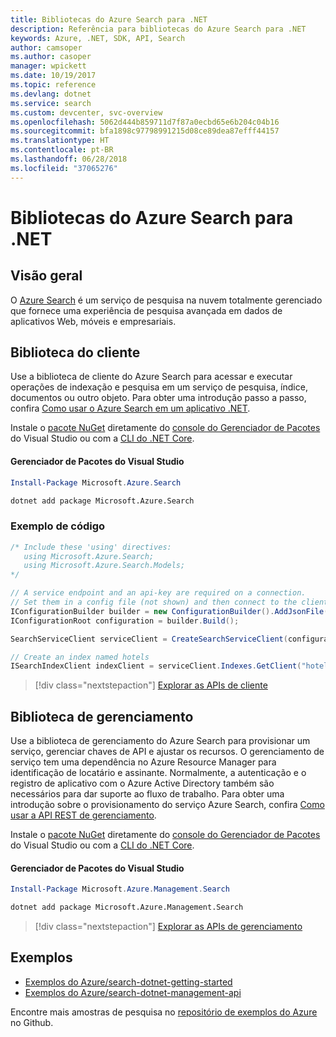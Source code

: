 ```yaml
---
title: Bibliotecas do Azure Search para .NET
description: Referência para bibliotecas do Azure Search para .NET
keywords: Azure, .NET, SDK, API, Search
author: camsoper
ms.author: casoper
manager: wpickett
ms.date: 10/19/2017
ms.topic: reference
ms.devlang: dotnet
ms.service: search
ms.custom: devcenter, svc-overview
ms.openlocfilehash: 5062d444b859711d7f87a0ecbd65e6b204c04b16
ms.sourcegitcommit: bfa1898c97798991215d08ce89dea87efff44157
ms.translationtype: HT
ms.contentlocale: pt-BR
ms.lasthandoff: 06/28/2018
ms.locfileid: "37065276"
---
```

# <a name="azure-search-libraries-for-net"></a>Bibliotecas do Azure Search para .NET

## <a name="overview"></a>Visão geral

O [Azure Search](https://docs.microsoft.com/azure/search/search-what-is-azure-search) é um serviço de pesquisa na nuvem totalmente gerenciado que fornece uma experiência de pesquisa avançada em dados de aplicativos Web, móveis e empresariais.

## <a name="client-library"></a>Biblioteca do cliente

Use a biblioteca de cliente do Azure Search para acessar e executar operações de indexação e pesquisa em um serviço de pesquisa, índice, documentos ou outro objeto. Para obter uma introdução passo a passo, confira [Como usar o Azure Search em um aplicativo .NET](https://docs.microsoft.com/azure/search/search-howto-dotnet-sdk).

Instale o [pacote NuGet](https://www.nuget.org/packages/Microsoft.Azure.Search) diretamente do [console do Gerenciador de Pacotes][PackageManager] do Visual Studio ou com a [CLI do .NET Core][DotNetCLI].

#### <a name="visual-studio-package-manager"></a>Gerenciador de Pacotes do Visual Studio

```powershell
Install-Package Microsoft.Azure.Search
```

```bash
dotnet add package Microsoft.Azure.Search
```

### <a name="code-example"></a>Exemplo de código

```csharp
/* Include these 'using' directives:
   using Microsoft.Azure.Search;
   using Microsoft.Azure.Search.Models;
*/

// A service endpoint and an api-key are required on a connection.
// Set them in a config file (not shown) and then connect to the client.
IConfigurationBuilder builder = new ConfigurationBuilder().AddJsonFile("appsettings.json");
IConfigurationRoot configuration = builder.Build();

SearchServiceClient serviceClient = CreateSearchServiceClient(configuration);

// Create an index named hotels
ISearchIndexClient indexClient = serviceClient.Indexes.GetClient("hotels");

```

> [!div class="nextstepaction"]
> [Explorar as APIs de cliente](/dotnet/api/overview/azure/search/client)


## <a name="management-library"></a>Biblioteca de gerenciamento

Use a biblioteca de gerenciamento do Azure Search para provisionar um serviço, gerenciar chaves de API e ajustar os recursos. O gerenciamento de serviço tem uma dependência no Azure Resource Manager para identificação de locatário e assinante. Normalmente, a autenticação e o registro de aplicativo com o Azure Active Directory também são necessários para dar suporte ao fluxo de trabalho. Para obter uma introdução sobre o provisionamento do serviço Azure Search, confira [Como usar a API REST de gerenciamento](https://docs.microsoft.com/rest/api/searchmanagement/search-howto-management-rest-api).

Instale o [pacote NuGet](https://www.nuget.org/packages/Microsoft.Azure.Management.Search) diretamente do [console do Gerenciador de Pacotes][PackageManager] do Visual Studio ou com a [CLI do .NET Core][DotNetCLI].

#### <a name="visual-studio-package-manager"></a>Gerenciador de Pacotes do Visual Studio

```powershell
Install-Package Microsoft.Azure.Management.Search
```

```bash
dotnet add package Microsoft.Azure.Management.Search
```

> [!div class="nextstepaction"]
> [Explorar as APIs de gerenciamento](/dotnet/api/overview/azure/search/management)

## <a name="samples"></a>Exemplos

 + [Exemplos do Azure/search-dotnet-getting-started](https://github.com/Azure-Samples/search-dotnet-getting-started)
 + [Exemplos do Azure/search-dotnet-management-api](https://github.com/Azure-Samples/search-dotnet-management-api)

Encontre mais amostras de pesquisa no [repositório de exemplos do Azure](https://github.com/Azure-Samples/) no Github.

[PackageManager]: https://docs.microsoft.com/nuget/tools/package-manager-console
[DotNetCLI]: https://docs.microsoft.com/dotnet/core/tools/dotnet-add-package
